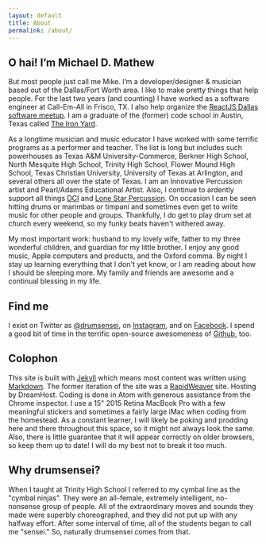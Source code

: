 ```yaml
---
layout: default
title: About
permalink: /about/
---
```


## O hai! I’m Michael D. Mathew

But most people just call me Mike. I’m a developer/designer & musician based out of the Dallas/Fort Worth area. I like to make pretty things that help people. For the last two years (and counting) I have worked as a software engineer at Call-Em-All in Frisco, TX. I also help organize the [ReactJS Dallas software meetup](https://www.meetup.com/ReactJS-Dallas/). I am a graduate of the (former) code school in Austin, Texas called [The Iron Yard](http://www.theironyard.com/).

As a longtime musician and music educator I have worked with some terrific programs as a performer and teacher. The list is long but includes such powerhouses as Texas A&M University-Commerce, Berkner High School, North Mesquite High School, Trinity High School, Flower Mound High School, Texas Christian University, University of Texas at Arlington, and several others all over the state of Texas. I am an Innovative Percussion artist and Pearl/Adams Educational Artist. Also, I continue to ardently support all things [DCI](http://www.dci.org/) and [Lone Star Percussion](http://www.lonestarpercussion.com/). On occasion I can be seen hitting drums or marimbas or timpani and sometimes even get to write music for other people and groups. Thankfully, I do get to play drum set at church every weekend, so my funky beats haven't withered away.

My most important work: husband to my lovely wife, father to my three wonderful children, and guardian for my little brother. I enjoy any good music, Apple computers and products, and the Oxford comma. By night I stay up learning everything that I don't yet know, or I am reading about how I should be sleeping more. My family and friends are awesome and a continual blessing in my life.

## Find me

I exist on Twitter as [@drumsensei](https://twitter.com/drumsensei), on [Instagram](https://instagram.com/drumsensei/), and on [Facebook](https://www.facebook.com/m2mathew). I spend a good bit of time in the terrific open-source awesomeness of [Github](https://github.com/m2mathew), too.

## Colophon

This site is built with [Jekyll](https://jekyllrb.com/) which means most content was written using [Markdown](https://daringfireball.net/projects/markdown/). The former iteration of the site was a  [RapidWeaver](http://realmacsoftware.com/rapidweaver/) site. Hosting by DreamHost. Coding is done in Atom with generous assistance from the Chrome inspector. I use a 15" 2015 Retina MacBook Pro with a few meaningful stickers and sometimes a fairly large iMac when coding from the homestead. As a constant learner, I will likely be poking and prodding here and there throughout this space, so it might not always look the same. Also, there is little guarantee that it will appear correctly on older browsers, so keep them up to date! I will do my best not to break it too much.

## Why drumsensei?

When I taught at Trinity High School I referred to my cymbal line as the "cymbal ninjas". They were an all-female, extremely intelligent, no-nonsense group of people. All of the extraordinary moves and sounds they made were superbly choreographed, and they did not put up with any halfway effort. After some interval of time, all of the students began to call me "sensei." So, naturally drumsensei comes from that.
